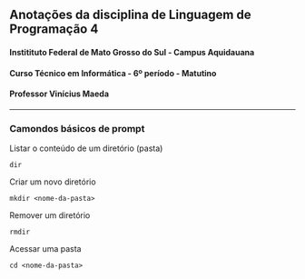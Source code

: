 ## Anotações da disciplina de Linguagem de Programação 4
#### Institituto Federal de Mato Grosso do Sul - Campus Aquidauana
#### Curso Técnico em Informática - 6º período - Matutino
#### Professor Vinícius Maeda

---

### Camondos básicos de prompt

Listar o conteúdo de um diretório (pasta)

```
dir
```

Criar um novo diretório
```
mkdir <nome-da-pasta>
```

Remover um diretório
```
rmdir
```

Acessar uma pasta
```
cd <nome-da-pasta>
```


